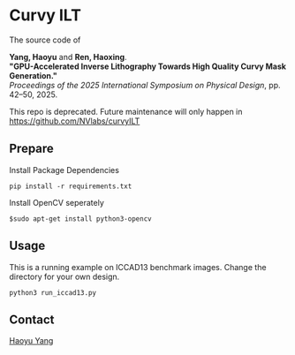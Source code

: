 # Curvy ILT

The source code of 

**Yang, Haoyu** and **Ren, Haoxing**.  
**"GPU-Accelerated Inverse Lithography Towards High Quality Curvy Mask Generation."**  
*Proceedings of the 2025 International Symposium on Physical Design*, pp. 42–50, 2025.

This repo is deprecated. Future maintenance will only happen in https://github.com/NVlabs/curvyILT


## Prepare

Install Package Dependencies

`pip install -r requirements.txt`

Install OpenCV seperately

`$sudo apt-get install python3-opencv`

## Usage

This is a running example on ICCAD13 benchmark images.
Change the directory for your own design.

`python3 run_iccad13.py`

## Contact

[Haoyu Yang](mailto:haoyuy@nvidia.com)



